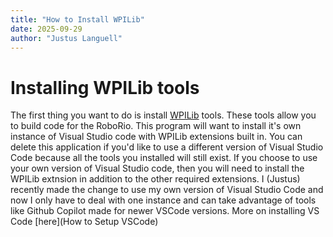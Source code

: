 ```yaml
---
title: "How to Install WPILib"
date: 2025-09-29
author: "Justus Languell"
---
```


# Installing WPILib tools

The first thing you want to do is install [WPILib](https://docs.wpilib.org/en/stable/) tools. These tools allow you to build code for the RoboRio. This program will want to install it's own instance of Visual Studio code with WPILib extensions built in. You can delete this application if you'd like to use a different version of Visual Studio Code because all the tools you installed will still exist. If you choose to use your own version of Visual Studio code, then you will need to install the WPILib extnsion in addition to the other required extensions. I (Justus) recently made the change to use my own version of Visual Studio Code and now I only have to deal with one instance and can take advantage of tools like Github Copilot made for newer VSCode versions. More on installing VS Code [here](How to Setup VSCode)